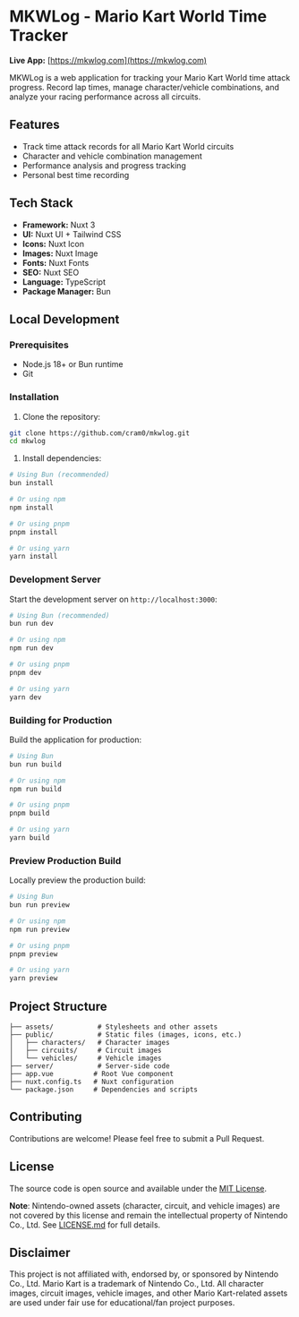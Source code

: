 # MKWLog - Mario Kart World Time Tracker

**Live App:** [https://mkwlog.com](https://mkwlog.com)

MKWLog is a web application for tracking your Mario Kart World time attack progress. Record lap times, manage character/vehicle combinations, and analyze your racing performance across all circuits.

## Features

- Track time attack records for all Mario Kart World circuits
- Character and vehicle combination management
- Performance analysis and progress tracking
- Personal best time recording

## Tech Stack

- **Framework:** Nuxt 3
- **UI:** Nuxt UI + Tailwind CSS
- **Icons:** Nuxt Icon
- **Images:** Nuxt Image
- **Fonts:** Nuxt Fonts
- **SEO:** Nuxt SEO
- **Language:** TypeScript
- **Package Manager:** Bun

## Local Development

### Prerequisites

- Node.js 18+ or Bun runtime
- Git

### Installation

1. Clone the repository:

```bash
git clone https://github.com/cram0/mkwlog.git
cd mkwlog
```

1. Install dependencies:

```bash
# Using Bun (recommended)
bun install

# Or using npm
npm install

# Or using pnpm
pnpm install

# Or using yarn
yarn install
```

### Development Server

Start the development server on `http://localhost:3000`:

```bash
# Using Bun (recommended)
bun run dev

# Or using npm
npm run dev

# Or using pnpm
pnpm dev

# Or using yarn
yarn dev
```

### Building for Production

Build the application for production:

```bash
# Using Bun
bun run build

# Or using npm
npm run build

# Or using pnpm
pnpm build

# Or using yarn
yarn build
```

### Preview Production Build

Locally preview the production build:

```bash
# Using Bun
bun run preview

# Or using npm
npm run preview

# Or using pnpm
pnpm preview

# Or using yarn
yarn preview
```

## Project Structure

```text
├── assets/           # Stylesheets and other assets
├── public/           # Static files (images, icons, etc.)
│   ├── characters/   # Character images
│   ├── circuits/     # Circuit images
│   └── vehicles/     # Vehicle images
├── server/           # Server-side code
├── app.vue          # Root Vue component
├── nuxt.config.ts   # Nuxt configuration
└── package.json     # Dependencies and scripts
```

## Contributing

Contributions are welcome! Please feel free to submit a Pull Request.

## License

The source code is open source and available under the [MIT License](LICENSE.md).

**Note**: Nintendo-owned assets (character, circuit, and vehicle images) are not covered by this license and remain the intellectual property of Nintendo Co., Ltd. See [LICENSE.md](LICENSE.md) for full details.

## Disclaimer

This project is not affiliated with, endorsed by, or sponsored by Nintendo Co., Ltd. Mario Kart is a trademark of Nintendo Co., Ltd. All character images, circuit images, vehicle images, and other Mario Kart-related assets are used under fair use for educational/fan project purposes.
